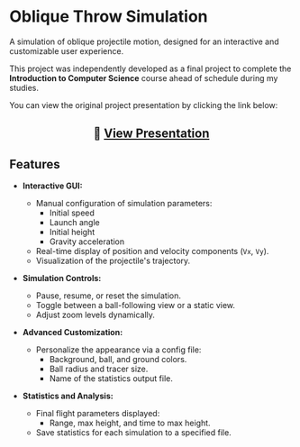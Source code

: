 # Oblique Throw Simulation

A simulation of oblique projectile motion, designed for an interactive and customizable user experience.

This project was independently developed as a final project to complete the **Introduction to Computer Science** course ahead of schedule during my studies.


You can view the original project presentation by clicking the link below:

<h2 align="center">
  📄 <a href="./project_presentation.pdf" target="_blank">View Presentation</a>
</h2>

## Features

- **Interactive GUI:**
  - Manual configuration of simulation parameters:
    - Initial speed
    - Launch angle
    - Initial height
    - Gravity acceleration
  - Real-time display of position and velocity components (`Vx`, `Vy`).
  - Visualization of the projectile's trajectory.

- **Simulation Controls:**
  - Pause, resume, or reset the simulation.
  - Toggle between a ball-following view or a static view.
  - Adjust zoom levels dynamically.

- **Advanced Customization:**
  - Personalize the appearance via a config file:
    - Background, ball, and ground colors.
    - Ball radius and tracer size.
    - Name of the statistics output file.

- **Statistics and Analysis:**
  - Final flight parameters displayed:
    - Range, max height, and time to max height.
  - Save statistics for each simulation to a specified file.




